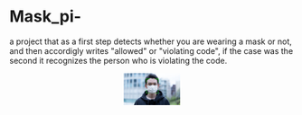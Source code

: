 # Mask_pi-
a project that as a first step detects whether you are wearing a mask or not, and then accordigly writes "allowed" or "violating code", if the case was the second it recognizes the person who is violating the code.
<p align="center">
<picture>
  <img alt="micro:bit Logo" src="face_mask_detection.jpg" width="20%" hight="20%" >
</picture>
</p>
